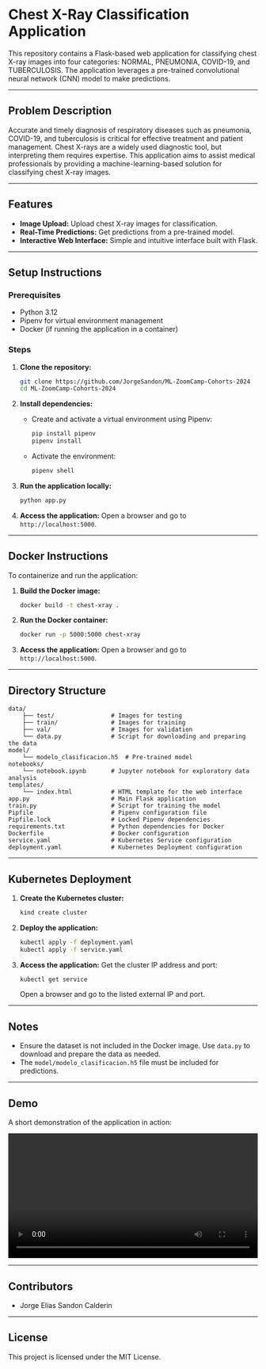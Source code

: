# Chest X-Ray Classification Application

This repository contains a Flask-based web application for classifying chest X-ray images into four categories: NORMAL, PNEUMONIA, COVID-19, and TUBERCULOSIS. The application leverages a pre-trained convolutional neural network (CNN) model to make predictions.

---

## Problem Description

Accurate and timely diagnosis of respiratory diseases such as pneumonia, COVID-19, and tuberculosis is critical for effective treatment and patient management. Chest X-rays are a widely used diagnostic tool, but interpreting them requires expertise. This application aims to assist medical professionals by providing a machine-learning-based solution for classifying chest X-ray images.

---

## Features

- **Image Upload:** Upload chest X-ray images for classification.
- **Real-Time Predictions:** Get predictions from a pre-trained model.
- **Interactive Web Interface:** Simple and intuitive interface built with Flask.

---

## Setup Instructions

### Prerequisites

- Python 3.12
- Pipenv for virtual environment management
- Docker (if running the application in a container)

### Steps

1. **Clone the repository:**
   ```bash
   git clone https://github.com/JorgeSandon/ML-ZoomCamp-Cohorts-2024
   cd ML-ZoomCamp-Cohorts-2024
   ```

2. **Install dependencies:**
   - Create and activate a virtual environment using Pipenv:
     ```bash
     pip install pipenv
     pipenv install
     ```
   - Activate the environment:
     ```bash
     pipenv shell
     ```

3. **Run the application locally:**
   ```bash
   python app.py
   ```

4. **Access the application:**
   Open a browser and go to `http://localhost:5000`.

---

## Docker Instructions

To containerize and run the application:

1. **Build the Docker image:**
   ```bash
   docker build -t chest-xray .
   ```

2. **Run the Docker container:**
   ```bash
   docker run -p 5000:5000 chest-xray
   ```

3. **Access the application:**
   Open a browser and go to `http://localhost:5000`.

---

## Directory Structure

```
data/
    ├── test/                # Images for testing
    ├── train/               # Images for training
    ├── val/                 # Images for validation
    └── data.py              # Script for downloading and preparing the data
model/
    └── modelo_clasificacion.h5  # Pre-trained model
notebooks/ 
    └── notebook.ipynb       # Jupyter notebook for exploratory data analysis
templates/
    └── index.html           # HTML template for the web interface
app.py                       # Main Flask application
train.py                     # Script for training the model
Pipfile                      # Pipenv configuration file
Pipfile.lock                 # Locked Pipenv dependencies
requirements.txt             # Python dependencies for Docker
Dockerfile                   # Docker configuration
service.yaml                 # Kubernetes Service configuration
deployment.yaml              # Kubernetes Deployment configuration
```

---

## Kubernetes Deployment

1. **Create the Kubernetes cluster:**
   ```bash
   kind create cluster
   ```

2. **Deploy the application:**
   ```bash
   kubectl apply -f deployment.yaml
   kubectl apply -f service.yaml
   ```

3. **Access the application:**
   Get the cluster IP address and port:
   ```bash
   kubectl get service
   ```
   Open a browser and go to the listed external IP and port.

---

## Notes

- Ensure the dataset is not included in the Docker image. Use `data.py` to download and prepare the data as needed.
- The `model/modelo_clasificacion.h5` file must be included for predictions.

---

## Demo

A short demonstration of the application in action:

<video src="video\test video.mp4" controls width="100%"></video>

---

## Contributors

- Jorge Elias Sandon Calderin

---

## License

This project is licensed under the MIT License.
